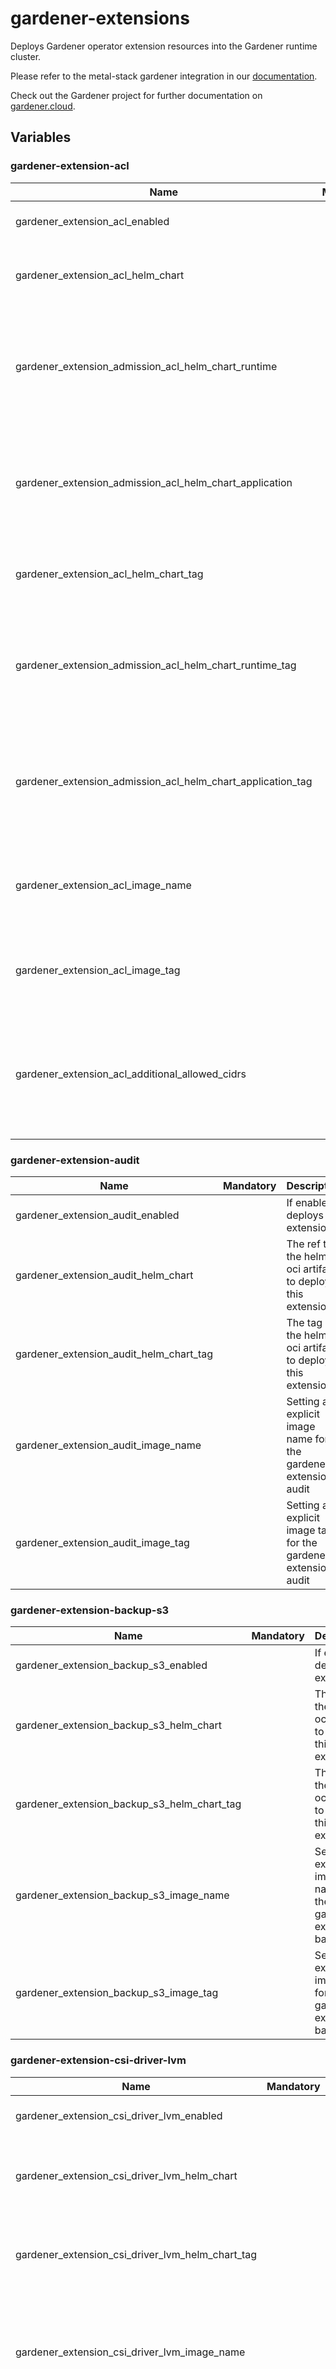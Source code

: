 # gardener-extensions

Deploys Gardener operator extension resources into the Gardener runtime cluster.

Please refer to the metal-stack gardener integration in our [documentation](https://docs.metal-stack.io/stable/overview/kubernetes/).

Check out the Gardener project for further documentation on [gardener.cloud](https://gardener.cloud/).

## Variables

### gardener-extension-acl

| Name                                                        | Mandatory | Description                                                                                             |
| ----------------------------------------------------------- | --------- | ------------------------------------------------------------------------------------------------------- |
| gardener_extension_acl_enabled                              |           | If enabled, deploys the extension                                                                       |
| gardener_extension_acl_helm_chart                           |           | The ref to the helm oci artifact to deploy this extension                                               |
| gardener_extension_admission_acl_helm_chart_runtime         |           | The ref to the helm oci artifact to deploy this extension's admission controller in the runtime cluster |
| gardener_extension_admission_acl_helm_chart_application     |           | The ref to the helm oci artifact to deploy this extension's admission controller in the virtual garden  |
| gardener_extension_acl_helm_chart_tag                       |           | The tag of the helm oci artifact to deploy this extension                                               |
| gardener_extension_admission_acl_helm_chart_runtime_tag     |           | The tag of the helm oci artifact to deploy this extension's admission controller in the runtime cluster |
| gardener_extension_admission_acl_helm_chart_application_tag |           | The tag of the helm oci artifact to deploy this extension's admission controller in the virtual garden  |
| gardener_extension_acl_image_name                           |           | Setting an explicit image name for the gardener-extension-acl                                           |
| gardener_extension_acl_image_tag                            |           | Setting an explicit image tag for the gardener-extensionacl                                             |
| gardener_extension_acl_additional_allowed_cidrs             |           | Additional allowed CIDRs to add when the extension gets enabled on a kube-apiserver                     |

### gardener-extension-audit

| Name                                    | Mandatory | Description                                                     |
| --------------------------------------- | --------- | --------------------------------------------------------------- |
| gardener_extension_audit_enabled        |           | If enabled, deploys the extension                               |
| gardener_extension_audit_helm_chart     |           | The ref to the helm oci artifact to deploy this extension       |
| gardener_extension_audit_helm_chart_tag |           | The tag of the helm oci artifact to deploy this extension       |
| gardener_extension_audit_image_name     |           | Setting an explicit image name for the gardener-extension-audit |
| gardener_extension_audit_image_tag      |           | Setting an explicit image tag for the gardener-extension-audit  |

### gardener-extension-backup-s3

| Name                                        | Mandatory | Description                                                         |
| ------------------------------------------- | --------- | ------------------------------------------------------------------- |
| gardener_extension_backup_s3_enabled        |           | If enabled, deploys the extension                                   |
| gardener_extension_backup_s3_helm_chart     |           | The ref to the helm oci artifact to deploy this extension           |
| gardener_extension_backup_s3_helm_chart_tag |           | The tag of the helm oci artifact to deploy this extension           |
| gardener_extension_backup_s3_image_name     |           | Setting an explicit image name for the gardener-extension-backup-s3 |
| gardener_extension_backup_s3_image_tag      |           | Setting an explicit image tag for the gardener-extension-backup-s3  |

### gardener-extension-csi-driver-lvm

| Name                                             | Mandatory | Description                                                              |
| ------------------------------------------------ | --------- | ------------------------------------------------------------------------ |
| gardener_extension_csi_driver_lvm_enabled        |           | If enabled, deploys the extension                                        |
| gardener_extension_csi_driver_lvm_helm_chart     |           | The ref to the helm oci artifact to deploy this extension                |
| gardener_extension_csi_driver_lvm_helm_chart_tag |           | The tag of the helm oci artifact to deploy this extension                |
| gardener_extension_csi_driver_lvm_image_name     |           | Setting an explicit image name for the gardener-extension-csi-driver-lvm |
| gardener_extension_csi_driver_lvm_image_tag      |           | Setting an explicit image tag for the  gardener-extension-csi-driver-lvm |

### gardener-extension-dns-powerdns

| Name                                                        | Mandatory | Description                                                                                                   |
| ----------------------------------------------------------- | --------- | ------------------------------------------------------------------------------------------------------------- |
| gardener_extension_dns_powerdns_enabled                     |           | If enabled, deploys the extension                                                                             |
| gardener_extension_dns_powerdns_helm_chart                  |           | The ref to the helm oci artifact to deploy this extension                                                     |
| gardener_extension_dns_powerdns_helm_chart_tag              |           | The tag of the helm oci artifact to deploy this extension                                                     |
| gardener_extension_dns_powerdns_additional_network_policies |           | Deploys additional network policies required if powerdns runs in the same cluster as the extension controller |
| gardener_extension_dns_powerdns_image_name                  |           | Setting an explicit image name for the gardener-extension-dns-powerdns                                        |
| gardener_extension_dns_powerdns_image_tag                   |           | Setting an explicit image tag for the  gardener-extension-dns-powerdns                                        |

### gardener-extension-networking-calico

| Name                                                           | Mandatory | Description                                                                                             |
| -------------------------------------------------------------- | --------- | ------------------------------------------------------------------------------------------------------- |
| gardener_extension_networking_calico_enabled                   |           | If enabled, deploys the extension                                                                       |
| gardener_extension_networking_calico_helm_chart                |           | The ref to the helm oci artifact to deploy this extension                                               |
| gardener_extension_admission_calico_helm_chart_runtime         |           | The ref to the helm oci artifact to deploy this extension's admission controller in the runtime cluster |
| gardener_extension_admission_calico_helm_chart_application     |           | The ref to the helm oci artifact to deploy this extension's admission controller in the virtual garden  |
| gardener_extension_networking_calico_helm_chart_tag            |           | The tag of the helm oci artifact to deploy this extension                                               |
| gardener_extension_admission_calico_helm_chart_runtime_tag     |           | The tag of the helm oci artifact to deploy this extension's admission controller in the runtime cluster |
| gardener_extension_admission_calico_helm_chart_application_tag |           | The tag of the helm oci artifact to deploy this extension's admission controller in the virtual garden  |

### gardener-extension-networking-cilium

| Name                                                           | Mandatory | Description                                                                                             |
| -------------------------------------------------------------- | --------- | ------------------------------------------------------------------------------------------------------- |
| gardener_extension_networking_cilium_enabled                   |           | If enabled, deploys the extension                                                                       |
| gardener_extension_networking_cilium_helm_chart                |           | The ref to the helm oci artifact to deploy this extension                                               |
| gardener_extension_admission_cilium_helm_chart_runtime         |           | The ref to the helm oci artifact to deploy this extension's admission controller in the runtime cluster |
| gardener_extension_admission_cilium_helm_chart_application     |           | The ref to the helm oci artifact to deploy this extension's admission controller in the virtual garden  |
| gardener_extension_networking_cilium_helm_chart_tag            |           | The tag of the helm oci artifact to deploy this extension                                               |
| gardener_extension_admission_cilium_helm_chart_runtime_tag     |           | The tag of the helm oci artifact to deploy this extension's admission controller in the runtime cluster |
| gardener_extension_admission_cilium_helm_chart_application_tag |           | The tag of the helm oci artifact to deploy this extension's admission controller in the virtual garden  |
| gardener_extension_networking_cilium_image_vector_overwrite    |           | Allows overriding the image vector for the networking cilium extension                                  |

### os-metal-extension

| Name                                       | Mandatory | Description                                               |
| ------------------------------------------ | --------- | --------------------------------------------------------- |
| gardener_extension_os_metal_enabled        |           | If enabled, deploys the extension                         |
| gardener_extension_os_metal_helm_chart     |           | The ref to the helm oci artifact to deploy this extension |
| gardener_extension_os_metal_helm_chart_tag |           | The tag of the helm oci artifact to deploy this extension |

### gardener-extension-provider-gcp

| Name                                                        | Mandatory | Description                                                                                             |
| ----------------------------------------------------------- | --------- | ------------------------------------------------------------------------------------------------------- |
| gardener_extension_provider_gcp_enabled                     |           | If enabled, deploys the extension                                                                       |
| gardener_extension_provider_gcp_helm_chart                  |           | The ref to the helm oci artifact to deploy this extension                                               |
| gardener_extension_admission_gcp_helm_chart_runtime         |           | The ref to the helm oci artifact to deploy this extension's admission controller in the runtime cluster |
| gardener_extension_admission_gcp_helm_chart_application     |           | The ref to the helm oci artifact to deploy this extension's admission controller in the virtual garden  |
| gardener_extension_provider_gcp_helm_chart_tag              |           | The tag of the helm oci artifact to deploy this extension                                               |
| gardener_extension_admission_gcp_helm_chart_runtime_tag     |           | The tag of the helm oci artifact to deploy this extension's admission controller in the runtime cluster |
| gardener_extension_admission_gcp_helm_chart_application_tag |           | The tag of the helm oci artifact to deploy this extension's admission controller in the virtual garden  |

### gardener-extension-provider-metal

| Name                                                          | Mandatory | Description                                                                                             |
| ------------------------------------------------------------- | --------- | ------------------------------------------------------------------------------------------------------- |
| gardener_extension_provider_metal_enabled                     |           | If enabled, deploys the extension                                                                       |
| gardener_extension_provider_metal_helm_chart                  |           | The ref to the helm oci artifact to deploy this extension                                               |
| gardener_extension_admission_metal_helm_chart_runtime         |           | The ref to the helm oci artifact to deploy this extension's admission controller in the runtime cluster |
| gardener_extension_admission_metal_helm_chart_application     |           | The ref to the helm oci artifact to deploy this extension's admission controller in the virtual garden  |
| gardener_extension_provider_metal_helm_chart_tag              |           | The tag of the helm oci artifact to deploy this extension                                               |
| gardener_extension_admission_metal_helm_chart_runtime_tag     |           | The tag of the helm oci artifact to deploy this extension's admission controller in the runtime cluster |
| gardener_extension_admission_metal_helm_chart_application_tag |           | The tag of the helm oci artifact to deploy this extension's admission controller in the virtual garden  |
| gardener_extension_provider_metal_etcd_storage_class_name     |           | The storage class used for metal-stack shoot ETCDs                                                      |
| gardener_extension_provider_metal_etcd_backup_schedule        |           | The backup schedule for metal-stack shoot ETCDs                                                         |
| gardener_extension_provider_metal_etcd_delta_snapshot_period  |           | The delta snapshot period for metal-stack shoot ETCDs                                                   |
| gardener_extension_provider_metal_egress_destinations         |           | Sets allowed egress destinations for the `RestrictEgress` control plane feature gate of the GEPM        |
| gardener_extension_provider_metal_machine_images              |           | Specifies the machine images that are usually the same as in the cloud profile                          |
| gardener_extension_provider_metal_duros_storage_enabled       |           | Enables the duros storage integration feature gate of the GEPM (Lightbits storage)                      |
| gardener_extension_provider_metal_duros_storage_config        |           | Configuration for the duros storage integration                                                         |
| gardener_extension_provider_metal_image_pull_policy           |           | Sets the image pull policy for components deployed through this extension controller.                   |
| gardener_extension_provider_metal_image_pull_secret           |           | Provide image pull secrets for deployed containers                                                      |
| gardener_extension_provider_metal_admission_replicas          |           | Specifies the amount of metal-admission webhook replicas                                                |
| gardener_extension_provider_metal_admission_vpa               |           | Enables the VPA for the metal-admission webhook                                                         |

### shoot-cert-service

| Name                                                        | Mandatory | Description                                                                                                 |
| ----------------------------------------------------------- | --------- | ----------------------------------------------------------------------------------------------------------- |
| gardener_extension_shoot_cert_service_enabled               |           | If enabled, deploys the extension                                                                           |
| gardener_extension_shoot_cert_service_helm_chart            |           | The ref to the helm oci artifact to deploy this extension                                                   |
| gardener_extension_shoot_cert_service_helm_chart_tag        |           | The tag of the helm oci artifact to deploy this extension                                                   |
| gardener_extension_shoot_cert_service_issuer_private_key    |           | The Let's Encrypt private key used by the cert-management extension controller to setup signed certificates |
| gardener_extension_shoot_cert_service_issuer_email          |           | The issuer email used by the cert-management extension                                                      |
| gardener_extension_shoot_cert_service_issuer_server         |           | The issuer server used by the cert-management extension                                                     |
| gardener_extension_shoot_cert_service_precheck_nameservers  |           | To provide special set of nameservers to be used for prechecking DNSChallenges for an issuer                |
| gardener_extension_shoot_cert_service_shoot_issuers_enabled |           | If enabled, allows to specify issuers in the shoot clusters                                                 |
| gardener_extension_shoot_cert_service_image_name            |           | Setting an explicit image name                                                                              |
| gardener_extension_shoot_cert_service_image_tag             |           | Setting an explicit image tag                                                                               |

### shoot-dns-service

| Name                                                                      | Mandatory | Description                                                                                             |
| ------------------------------------------------------------------------- | --------- | ------------------------------------------------------------------------------------------------------- |
| gardener_extension_shoot_dns_service_enabled                              |           | If enabled, deploys the extension                                                                       |
| gardener_extension_shoot_dns_service_helm_chart                           |           | The ref to the helm oci artifact to deploy this extension                                               |
| gardener_extension_admission_shoot_dns_service_helm_chart_runtime         |           | The ref to the helm oci artifact to deploy this extension's admission controller in the runtime cluster |
| gardener_extension_admission_shoot_dns_service_helm_chart_application     |           | The ref to the helm oci artifact to deploy this extension's admission controller in the virtual garden  |
| gardener_extension_shoot_dns_service_helm_chart_tag                       |           | The tag of the helm oci artifact to deploy this extension                                               |
| gardener_extension_admission_shoot_dns_service_helm_chart_runtime_tag     |           | The tag of the helm oci artifact to deploy this extension's admission controller in the runtime cluster |
| gardener_extension_admission_shoot_dns_service_helm_chart_application_tag |           | The tag of the helm oci artifact to deploy this extension's admission controller in the virtual garden  |
| gardener_extension_shoot_dns_service_image_vector_overwrite               |           | Allows overriding the image vector for the shoot-dns-service extension                                  |
| gardener_extension_shoot_dns_service_dns_controller_manager_image_name    |           | Setting an explicit image name for the dns-controller-manager                                           |
| gardener_extension_shoot_dns_service_dns_controller_manager_image_tag     |           | Setting an explicit image tag for the dns-controller-manager                                            |
| gardener_extension_shoot_dns_service_dns_provider_replication             |           | Enable provider replication feature for the shoot-service-dns extension                                 |
